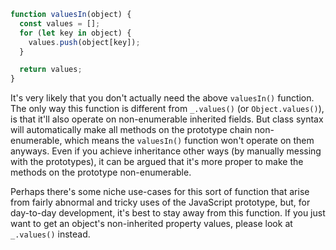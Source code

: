 ```javascript
function valuesIn(object) {
  const values = [];
  for (let key in object) {
    values.push(object[key]);
  }

  return values;
}
```

It's very likely that you don't actually need the above `valuesIn()` function. The only way this function is different from `_.values()` (or `Object.values()`), is that it'll also operate on non-enumerable inherited fields. But class syntax will automatically make all methods on the prototype chain non-enumerable, which means the `valuesIn()` function won't operate on them anyways. Even if you achieve inheritance other ways (by manually messing with the prototypes), it can be argued that it's more proper to make the methods on the prototype non-enumerable.

Perhaps there's some niche use-cases for this sort of function that arise from fairly abnormal and tricky uses of the JavaScript prototype, but, for day-to-day development, it's best to stay away from this function. If you just want to get an object's non-inherited property values, please look at `_.values()` instead.
